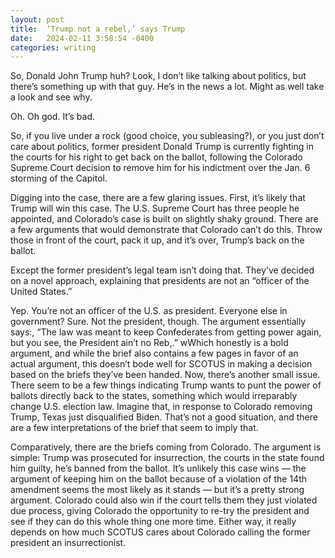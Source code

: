 ```yaml
---
layout: post
title:  ‘Trump not a rebel,’ says Trump
date:   2024-02-11 3:58:54 -0400
categories: writing
---
```



So, Donald John Trump huh? Look, I don’t like talking about politics, but there’s something up with that guy. He’s in the news a lot. Might as well take a look and see why.

Oh. Oh god. It’s bad.

So, if you live under a rock (good choice, you subleasing?), or you just don’t care about politics, former president Donald Trump is currently fighting in the courts for his right to get back on the ballot, following the Colorado Supreme Court decision to remove him for his indictment over the Jan. 6 storming of the Capitol.

Digging into the case, there are a few glaring issues. First, it’s likely that Trump will win this case. The U.S. Supreme Court has three people he appointed, and Colorado’s case is built on slightly shaky ground. There are a few arguments that would demonstrate that Colorado can’t do this. Throw those in front of the court, pack it up, and it’s over, Trump’s back on the ballot. 

Except the former president’s legal team isn’t doing that. They’ve decided on a novel approach, explaining that presidents are not an “officer of the United States.” 

Yep. You’re not an officer of the U.S. as president. Everyone else in government? Sure. Not the president, though. The argument essentially says:, “The law was meant to keep Confederates from getting power again, but you see, the President ain’t no Reb,.” wWhich honestly is a bold argument, and while the brief also contains a few pages in favor of an actual argument, this doesn’t bode well for SCOTUS in making a decision based on the briefs they’ve been handed. Now, there’s another small issue. There seem to be a few things indicating Trump wants to punt the power of ballots directly back to the states, something which would irreparably change U.S. election law. Imagine that, in response to Colorado removing Trump, Texas just disqualified Biden. That’s not a good situation, and there are a few interpretations of the brief that seem to imply that. 

Comparatively, there are the briefs coming from Colorado. The argument is simple: Trump was prosecuted for insurrection, the courts in the state found him guilty, he’s banned from the ballot. It’s unlikely this case wins — the argument of keeping him on the ballot because of a violation of the 14th amendment seems the most likely as it stands — but it’s a pretty strong argument. Colorado could also win if the court tells them they just violated due process, giving Colorado the opportunity to re-try the president and see if they can do this whole thing one more time. Either way, it really depends on how much SCOTUS cares about Colorado calling the former president an insurrectionist.
